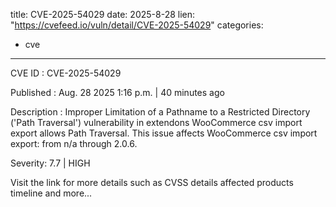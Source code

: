  
title: CVE-2025-54029
date: 2025-8-28
lien: "https://cvefeed.io/vuln/detail/CVE-2025-54029"
categories:
  - cve
---

CVE ID : CVE-2025-54029

Published :  Aug. 28
2025
1:16 p.m. | 40 minutes ago

Description : Improper Limitation of a Pathname to a Restricted Directory ('Path Traversal') vulnerability in extendons WooCommerce csv import export allows Path Traversal. This issue affects WooCommerce csv import export: from n/a through 2.0.6.

Severity: 7.7 | HIGH

Visit the link for more details
such as CVSS details
affected products
timeline
and more...

